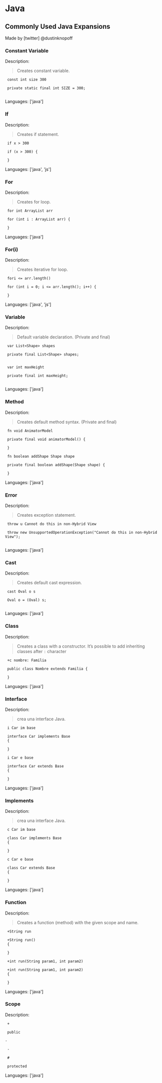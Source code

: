# Java

## Commonly Used Java Expansions

Made by [twitter] @dustinknopoff

### Constant Variable

Description:

> Creates constant variable.

` const int size 300`



```
 private static final int SIZE = 300;
 
```

Languages: ['java']



### If

Description:

> Creates if statement.

` if x > 300`



```
 if (x > 300) {
     
 }
```

Languages: ['java', 'js']



### For

Description:

> Creates for loop.

` for int ArrayList arr`



```
 for (int i : ArrayList arr) {
     
 }
```

Languages: ['java']



### For(i)

Description:

> Creates iterative for loop.

` fori <= arr.length()`



```
 for (int i = 0; i <= arr.length(); i++) {
     
 }
```

Languages: ['java', 'js']



### Variable

Description:

> Default variable declaration. (Private and final)

` var List<Shape> shapes`



```
 private final List<Shape> shapes;
 
```

` var int maxHeight`



```
 private final int maxHeight;
 
```

Languages: ['java']



### Method

Description:

> Creates default method syntax. (Private and final)

` fn void AnimatorModel`



```
 private final void animatorModel() {
     
 }
```

` fn boolean addShape Shape shape`



```
 private final boolean addShape(Shape shape) {
     
 }
```

Languages: ['java']



### Error

Description:

> Creates exception statement.

` throw u Cannot do this in non-Hybrid View`



```
 throw new UnsupportedOperationException("Cannot do this in non-Hybrid View");
 
```

Languages: ['java']



### Cast

Description:

> Creates default cast expression.

` cast Oval o s`



```
 Oval o = (Oval) s;
 
```

Languages: ['java']



### Class

Description:

> Creates a class with a constructor. It’s possible to add inheriting classes after `:` character

` +c nombre: Familia`



```
 public class Nombre extends Familia {
     
 }
```

Languages: ['java']



### Interface

Description:

> crea una interface Java.

` i Car im base`



```
 interface Car implements Base
 {
     
 }
```

` i Car e base`



```
 interface Car extends Base
 {
     
 }
```

Languages: ['java']



### Implements

Description:

> crea una interface Java.

` c Car im base`



```
 class Car implements Base
 {
     
 }
```

` c Car e base`



```
 class Car extends Base
 {
     
 }
```

Languages: ['java']



### Function

Description:

> Creates a function (method) with the given scope and name.

` +String run`



```
 +String run()
 {
     
 }
```

` +int run(String param1, int param2)`



```
 +int run(String param1, int param2)
 {
     
 }
```

Languages: ['java']



### Scope

Description:

` +`



```
 public
```

` - `



```
 - 
```

` #`



```
 protected
```

Languages: ['java']



